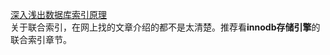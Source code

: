 [深入浅出数据库索引原理](https://zhuanlan.zhihu.com/p/23624390)  
关于联合索引，在网上找的文章介绍的都不是太清楚。推荐看**innodb存储引擎**的 联合索引章节。
